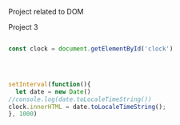 Project related to DOM

Project 3
```javascript

const clock = document.getElementById('clock')




setInterval(function(){
  let date = new Date()
//console.log(date.toLocaleTimeString())
clock.innerHTML = date.toLocaleTimeString();
}, 1000)





```
